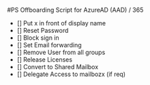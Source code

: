 #PS Offboarding Script for AzureAD (AAD) / 365 

- [] Put x in front of display name 
- [] Reset Password 
- [] Block sign in 
- [] Set Email forwarding 
- [] Remove User from all groups 
- [] Release Licenses 
- [] Convert to Shared Mailbox
- [] Delegate Access to mailbozx (if req) 